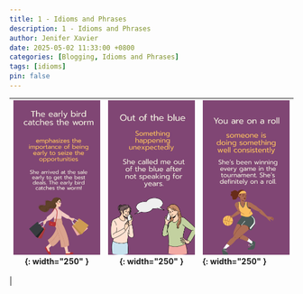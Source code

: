 ```yaml
---
title: 1 - Idioms and Phrases
description: 1 - Idioms and Phrases
author: Jenifer Xavier
date: 2025-05-02 11:33:00 +0800
categories: [Blogging, Idioms and Phrases]
tags: [idioms]
pin: false
---
```


| ![Idioms](/assets/img/1-idioms-and-phrases/1.png){: width="250" } | ![Idioms](/assets/img/1-idioms-and-phrases/2.png){: width="250" } | ![Idioms](/assets/img/1-idioms-and-phrases/3.png){: width="250" } |
| :---------------------------------------------------------------------------: | :---------------------------------------------------------------------------: | :---------------------------------------------------------------------------- |
| 
